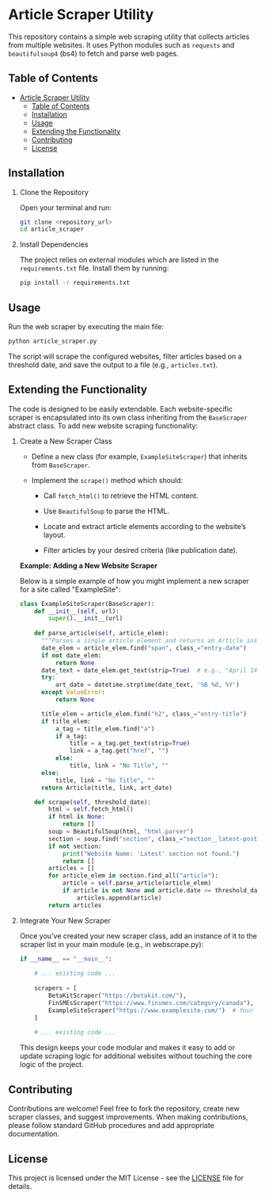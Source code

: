 # Article Scraper Utility

This repository contains a simple web scraping utility that collects articles from multiple websites. It uses Python modules such as
`requests` and `beautifulsoup4` (bs4) to fetch and parse web pages.

## Table of Contents

- [Article Scraper Utility](#article-scraper-utility)
  - [Table of Contents](#table-of-contents)
  - [Installation](#installation)
  - [Usage](#usage)
  - [Extending the Functionality](#extending-the-functionality)
  - [Contributing](#contributing)
  - [License](#license)

## Installation

1. Clone the Repository

    Open your terminal and run:

    ```bash
    git clone <repository_url>
    cd article_scraper
    ```
  
2. Install Dependencies

    The project relies on external modules which are listed in the `requirements.txt` file. Install them by running:

    ```bash
    pip install -r requirements.txt
    ```

## Usage

Run the web scraper by executing the main file:

```bash
python article_scraper.py
```

The script will scrape the configured websites, filter articles based on a threshold date, and save the output to a file (e.g., `articles.txt`).

## Extending the Functionality

The code is designed to be easily extendable. Each website-specific scraper is encapsulated into its own class inheriting from the
`BaseScraper` abstract class. To add new website scraping functionality:

1. Create a New Scraper Class

    - Define a new class (for example, `ExampleSiteScraper`) that inherits from `BaseScraper`.

    - Implement the `scrape()` method which should:

      - Call `fetch_html()` to retrieve the HTML content.

      - Use `BeautifulSoup` to parse the HTML.

      - Locate and extract article elements according to the website’s layout.

      - Filter articles by your desired criteria (like publication date).

    **Example: Adding a New Website Scraper**

    Below is a simple example of how you might implement a new scraper for a site called "ExampleSite":

    ```python
    class ExampleSiteScraper(BaseScraper):
        def __init__(self, url):
            super().__init__(url)
        
        def parse_article(self, article_elem):
          """Parses a single article element and returns an Article instance."""
          date_elem = article_elem.find("span", class_="entry-date")
          if not date_elem:
              return None
          date_text = date_elem.get_text(strip=True)  # e.g., "April 14, 2025"
          try:
              art_date = datetime.strptime(date_text, '%B %d, %Y')
          except ValueError:
              return None

          title_elem = article_elem.find("h2", class_="entry-title")
          if title_elem:
              a_tag = title_elem.find("a")
              if a_tag:
                  title = a_tag.get_text(strip=True)
                  link = a_tag.get("href", "")
              else:
                  title, link = "No Title", ""
          else:
              title, link = "No Title", ""
          return Article(title, link, art_date)

        def scrape(self, threshold_date):
            html = self.fetch_html()
            if html is None:
                return []
            soup = BeautifulSoup(html, "html.parser")
            section = soup.find("section", class_="section__latest-posts")
            if not section:
                print("Website Name: 'Latest' section not found.")
                return []
            articles = []
            for article_elem in section.find_all("article"):
                article = self.parse_article(article_elem)
                if article is not None and article.date >= threshold_date:
                    articles.append(article)
            return articles
    ```

2. Integrate Your New Scraper

    Once you've created your new scraper class, add an instance of it to the scraper list in your main module (e.g., in webscrape.py):

    ```python
    if __name__ == "__main__":     
        
        # ... existing code ...
        
        scrapers = [
            BetaKitScraper("https://betakit.com/"),
            FinSMEsScraper("https://www.finsmes.com/category/canada"),
            ExampleSiteScraper("https://www.examplesite.com/")  # Your new scraper added here
        ]
        
        # ... existing code ...
    ```

    This design keeps your code modular and makes it easy to add or update scraping logic for additional websites without touching the
    core logic of the project.

## Contributing

Contributions are welcome! Feel free to fork the repository, create new scraper classes, and suggest improvements. When making contributions,
please follow standard GitHub procedures and add appropriate documentation.

## License

This project is licensed under the MIT License - see the [LICENSE](./LICENSE) file for details.
